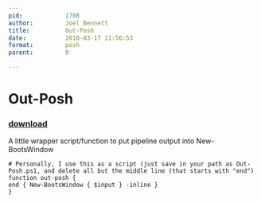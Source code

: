 ```yaml
---
pid:            1708
author:         Joel Bennett
title:          Out-Posh
date:           2010-03-17 11:56:53
format:         posh
parent:         0

---
```


# Out-Posh

### [download](Scripts\1708.ps1)

A little wrapper script/function to put pipeline output into New-BootsWindow

```posh
# Personally, I use this as a script (just save in your path as Out-Posh.ps1, and delete all but the middle line (that starts with "end")
function out-posh {
end { New-BootsWindow { $input } -inline }
}

```
